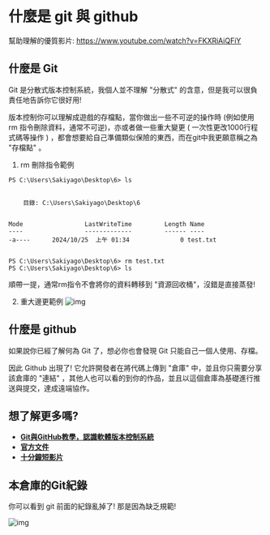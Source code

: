 # 什麼是 git 與 github

幫助理解的優質影片: https://www.youtube.com/watch?v=FKXRiAiQFiY

## 什麼是 Git

Git 是分散式版本控制系統，我個人並不理解 "分散式" 的含意，但是我可以很負責任地告訴你它很好用!

版本控制你可以理解成遊戲的存檔點，當你做出一些不可逆的操作時 (例如使用 rm 指令刪除資料，通常不可逆)，亦或者做一些重大變更 ( 一次性更改1000行程式碼等操作 ) ，都會想要給自己準備類似保險的東西，而在git中我更願意稱之為 "存檔點" 。

1. rm 刪除指令範例
```shell
PS C:\Users\Sakiyago\Desktop\6> ls


    目錄: C:\Users\Sakiyago\Desktop\6


Mode                 LastWriteTime         Length Name
----                 -------------         ------ ----
-a----      2024/10/25  上午 01:34              0 test.txt


PS C:\Users\Sakiyago\Desktop\6> rm test.txt
PS C:\Users\Sakiyago\Desktop\6> ls
```
順帶一提，通常rm指令不會將你的資料轉移到 "資源回收桶"，沒錯是直接蒸發!

2. 重大邊更範例
![img](https://i.imghippo.com/files/dJrt6744KnQ.jpg)

## 什麼是 github

如果說你已經了解何為 Git 了，想必你也會發現 Git 只能自己一個人使用、存檔。

因此 Github 出現了! 它允許開發者在將代碼上傳到 "倉庫" 中，並且你只需要分享該倉庫的 "連結" ，其他人也可以看的到你的作品，並且以這個倉庫為基礎進行推送與提交，達成遠端協作。

## 想了解更多嗎? 
- [**Git與GitHub教學，認識軟體版本控制系統**](https://tw.alphacamp.co/blog/git-github-version-control-guide)
- [**官方文件**](https://docs.github.com/zh/get-started/start-your-journey/about-github-and-git)
- [**十分鐘短影片**](https://www.youtube.com/watch?v=q4CQBuZ4IGo)

## 本倉庫的Git紀錄

你可以看到 git 前面的紀錄亂掉了! 那是因為缺乏規範!

![img](https://i.imghippo.com/files/zVls9093eQI.jpg)